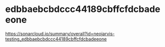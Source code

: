 # edbbaebcbdccc44189cbffcfdcbadeeone
https://sonarcloud.io/summary/overall?id=neojarvis-testing_edbbaebcbdccc44189cbffcfdcbadeeone
